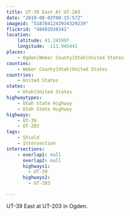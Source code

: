 ```yaml
---
title: UT-39 East At UT-203
date: "2019-08-03T08:15:57Z"
imageid: "5187841243934329239"
flickrid: "48491938341"
location:
    latitude: 41.241997
    longitude: -111.945441
places:
    - Ogden|Weber County|Utah|United States
counties:
    - Weber County|Utah|United States
countries:
    - United States
states:
    - Utah|United States
highwaytypes:
    - Utah State Highway
    - Utah State Highway
highways:
    - UT-39
    - UT-203
tags:
    - Shield
    - Intersection
intersections:
    - overlap1: null
      overlap2: null
      highways1:
        - UT-39
      highways2:
        - UT-203

---
```

UT-39 East at UT-203 in Ogden.